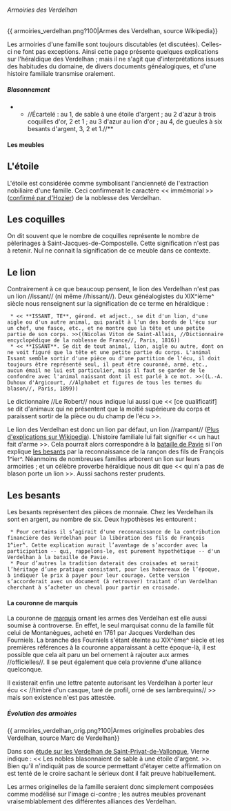###### Armoiries des Verdelhan

{{ armoiries\_verdelhan.png?100\|Armes des Verdelhan, source Wikipedia}}

Les armoiries d'une famille sont toujours discutables (et discutées).
Celles-ci ne font pas exceptions. Ainsi cette page présente quelques
explications sur l'héraldique des Verdelhan ; mais il ne s'agit que
d'interprétations issues des habitudes du domaine, de divers documents
généalogiques, et d'une histoire familiale transmise oralement.

##### Blasonnement

-   -   //Écartelé : au 1, de sable à une étoile d\'argent ; au 2
        d\'azur à trois coquilles d\'or, 2 et 1 ; au 3 d\'azur au lion
        d\'or ; au 4, de gueules à six besants d\'argent, 3, 2 et
        1.//\*\*

#### Les meubles

L\'étoile
---------

L'étoile est considérée comme symbolisant l'ancienneté de l'extraction
nobiliaire d'une famille. Ceci confirmerait le caractère \<\< immémorial
\>\> ([confirmé par
d'Hozier](Armorial_Général_de_France_(d'Hozier))) de la
noblesse des Verdelhan.

Les coquilles
-------------

On dit souvent que le nombre de coquilles représente le nombre de
pèlerinages à Saint-Jacques-de-Compostelle. Cette signification n'est
pas à retenir. Nul ne connait la signification de ce meuble dans ce
contexte.

Le lion
-------

Contrairement à ce que beaucoup pensent, le lion des Verdelhan n\'est
pas un lion //issant// (ni même //hissant//). Deux généalogistes du
XIX^ième^ siècle nous renseignent sur la signification de ce terme en
héraldique :

` * << **ISSANT, TE**, gérond. et adject., se dit d'un lion, d'une aigle ou d'un autre animal, qui paraît à l'un des bords de l'écu sur un chef, une fasce, etc., et ne montre que la tête et une petite partie de son corps. >>((Nicolas Viton de Saint-Allais, //Dictionnaire encyclopédique de la noblesse de France//, Paris, 1816))`\
` * << **ISSANT**. Se dit de tout animal, lion, aigle ou autre, dont on ne voit figuré que la tête et une petite partie du corps. L'animal Issant semble sortir d'une pièce ou d'une partition de l'écu, il doit toujours être représenté seul, il peut être couronné, armé, etc., aucun émail ne lui est particulier, mais il faut se garder de le confondre avec l'animal naissant dont il est parlé à ce mot. >>((L.-A. Duhoux d'Argicourt, //Alphabet et figures de tous les termes du blason//, Paris, 1899))`

Le dictionnaire //Le Robert// nous indique lui aussi que \<\< \[ce
qualificatif\] se dit d'animaux qui ne présentent que la moitié
supérieure du corps et paraissent sortir de la pièce ou du champ de
l'écu \>\>.

Le lion des Verdelhan est donc un lion par défaut, un lion //rampant//
([Plus d\'explications sur
Wikipedia](http://fr.wikipedia.org/wiki/Lion_(h%C3%A9raldique)#Lion_et_Lion_l.C3.A9opard.C3.A9)).
L'histoire familiale lui fait signifier \<\< un haut fait d'arme \>\>.
Cela pourrait alors correspondre à la [bataille de
Pavie](wp>fr:Bataille_de_Pavie) si l\'on explique [les
besants](Armoiries_des_Verdelhan#Les_besants) par la
reconnaissance de la rançon des fils de François 1^ier^. Néanmoins de
nombreuses familles arborent un lion sur leurs armoiries ; et un célèbre
proverbe héraldique nous dit que \<\< qui n\'a pas de blason porte un
lion \>\>. Aussi sachons rester prudents.

Les besants
-----------

Les besants représentent des pièces de monnaie. Chez les Verdelhan ils
sont en argent, au nombre de six. Deux hypothèses les entourent :

` * Pour certains il s’agirait d'une reconnaissance de la contribution financière des Verdelhan pour la libération des fils de François 1`^`ier`^`. Cette explication aurait l’avantage de s’accorder avec la participation -- qui, rappelons-le, est purement hypothétique -- d'un Verdelhan à la bataille de Pavie.`\
` * Pour d’autres la tradition daterait des croisades et serait l’héritage d’une pratique consistant, pour les hobereaux de l’époque, à indiquer le prix à payer pour leur courage. Cette version s’accorderait avec un document (à retrouver) traitant d’un Verdelhan cherchant à s’acheter un cheval pour partir en croisade.`

#### La couronne de marquis

La couronne de [marquis](wp>fr:Marquis) ornant les armes des
Verdelhan est elle aussi soumise à controverse. En effet, le seul
marquisat connu de la famille fût celui de Montanègues, acheté en 1761
par Jacques Verdelhan des Fourniels. La branche des Fourniels s\'étant
éteinte au XIX^ème^ siècle et les premières références à la couronne
apparaissant à cette époque-là, il est possible que cela ait paru un bel
ornement à rajouter aux armes //officielles//. Il se peut également que
cela provienne d\'une alliance quelconque.

Il existerait enfin une lettre patente autorisant les Verdelhan à porter
leur écu \<\< //timbré d\'un casque, taré de profil, orné de ses
lambrequins// \>\> mais son existence n\'est pas attestée.

##### Évolution des armoiries

{{ armoiries\_verdelhan\_orig.png?100\|Armes originelles probables des
Verdelhan, source Marc de Verdelhan}}

Dans son [étude sur les Verdelhan de
Saint-Privat-de-Vallongue](Les_Verdelhan_de_Saint-Privat-de-Vallongue_(1275-1775)_(Vierne)),
Vierne indique : \<\< Les nobles blasonnaient de sable à une étoile
d\'argent. \>\>. Bien qu\'il n\'indiquât pas de source permettant
d\'étayer cette affirmation on est tenté de le croire sachant le sérieux
dont il fait preuve habituellement.

Les armes originelles de la famille seraient donc simplement composées
comme modélisé sur l\'image ci-contre ; les autres meubles provenant
vraisemblablement des différentes alliances des Verdelhan.
